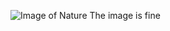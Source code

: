 ![Image of Nature](https://cdn.pixabay.com/photo/2015/04/23/22/00/tree-736885__480.jpg)
The image is fine
